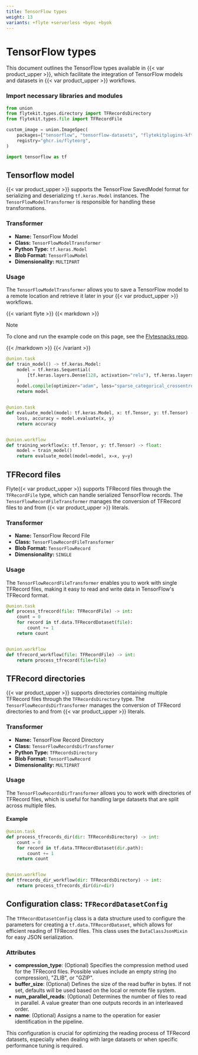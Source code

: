 ```yaml
---
title: TensorFlow types
weight: 13
variants: +flyte +serverless +byoc +byok
---
```


# TensorFlow types

This document outlines the TensorFlow types available in {{< var product_upper >}}, which facilitate the integration of TensorFlow models and datasets in {{< var product_upper >}} workflows.

### Import necessary libraries and modules
```python
from union
from flytekit.types.directory import TFRecordsDirectory
from flytekit.types.file import TFRecordFile

custom_image = union.ImageSpec(
    packages=["tensorflow", "tensorflow-datasets", "flytekitplugins-kftensorflow"],
    registry="ghcr.io/flyteorg",
)

import tensorflow as tf
```

## Tensorflow model
{{< var product_upper >}} supports the TensorFlow SavedModel format for serializing and deserializing `tf.keras.Model` instances. The `TensorFlowModelTransformer` is responsible for handling these transformations.

### Transformer
- **Name:** TensorFlow Model
- **Class:** `TensorFlowModelTransformer`
- **Python Type:** `tf.keras.Model`
- **Blob Format:** `TensorFlowModel`
- **Dimensionality:** `MULTIPART`

### Usage
The `TensorFlowModelTransformer` allows you to save a TensorFlow model to a remote location and retrieve it later in your {{< var product_upper >}} workflows.

{{< variant flyte >}}
{{< markdown >}}

> [!NOTE]
> To clone and run the example code on this page, see the [Flytesnacks repo](https://github.com/flyteorg/flytesnacks/tree/master/examples/data_types_and_io/).

{{< /markdown >}}
{{< /variant >}}

```python
@union.task
def train_model() -> tf.keras.Model:
    model = tf.keras.Sequential(
        [tf.keras.layers.Dense(128, activation="relu"), tf.keras.layers.Dense(10, activation="softmax")]
    )
    model.compile(optimizer="adam", loss="sparse_categorical_crossentropy", metrics=["accuracy"])
    return model


@union.task
def evaluate_model(model: tf.keras.Model, x: tf.Tensor, y: tf.Tensor) -> float:
    loss, accuracy = model.evaluate(x, y)
    return accuracy


@union.workflow
def training_workflow(x: tf.Tensor, y: tf.Tensor) -> float:
    model = train_model()
    return evaluate_model(model=model, x=x, y=y)
```

## TFRecord files
Flyte{{< var product_upper >}} supports TFRecord files through the `TFRecordFile` type, which can handle serialized TensorFlow records. The `TensorFlowRecordFileTransformer` manages the conversion of TFRecord files to and from {{< var product_upper >}} literals.

### Transformer
- **Name:** TensorFlow Record File
- **Class:** `TensorFlowRecordFileTransformer`
- **Blob Format:** `TensorFlowRecord`
- **Dimensionality:** `SINGLE`

### Usage
The `TensorFlowRecordFileTransformer` enables you to work with single TFRecord files, making it easy to read and write data in TensorFlow's TFRecord format.

```python
@union.task
def process_tfrecord(file: TFRecordFile) -> int:
    count = 0
    for record in tf.data.TFRecordDataset(file):
        count += 1
    return count


@union.workflow
def tfrecord_workflow(file: TFRecordFile) -> int:
    return process_tfrecord(file=file)
```

## TFRecord directories
{{< var product_upper >}} supports directories containing multiple TFRecord files through the `TFRecordsDirectory` type. The `TensorFlowRecordsDirTransformer` manages the conversion of TFRecord directories to and from {{< var product_upper >}} literals.

### Transformer
- **Name:** TensorFlow Record Directory
- **Class:** `TensorFlowRecordsDirTransformer`
- **Python Type:** `TFRecordsDirectory`
- **Blob Format:** `TensorFlowRecord`
- **Dimensionality:** `MULTIPART`

### Usage
The `TensorFlowRecordsDirTransformer` allows you to work with directories of TFRecord files, which is useful for handling large datasets that are split across multiple files.

#### Example
```python
@union.task
def process_tfrecords_dir(dir: TFRecordsDirectory) -> int:
    count = 0
    for record in tf.data.TFRecordDataset(dir.path):
        count += 1
    return count


@union.workflow
def tfrecords_dir_workflow(dir: TFRecordsDirectory) -> int:
    return process_tfrecords_dir(dir=dir)
```

## Configuration class: `TFRecordDatasetConfig`
The `TFRecordDatasetConfig` class is a data structure used to configure the parameters for creating a `tf.data.TFRecordDataset`, which allows for efficient reading of TFRecord files. This class uses the `DataClassJsonMixin` for easy JSON serialization.

### Attributes
- **compression_type**: (Optional) Specifies the compression method used for the TFRecord files. Possible values include an empty string (no compression), "ZLIB", or "GZIP".
- **buffer_size**: (Optional) Defines the size of the read buffer in bytes. If not set, defaults will be used based on the local or remote file system.
- **num_parallel_reads**: (Optional) Determines the number of files to read in parallel. A value greater than one outputs records in an interleaved order.
- **name**: (Optional) Assigns a name to the operation for easier identification in the pipeline.

This configuration is crucial for optimizing the reading process of TFRecord datasets, especially when dealing with large datasets or when specific performance tuning is required.
